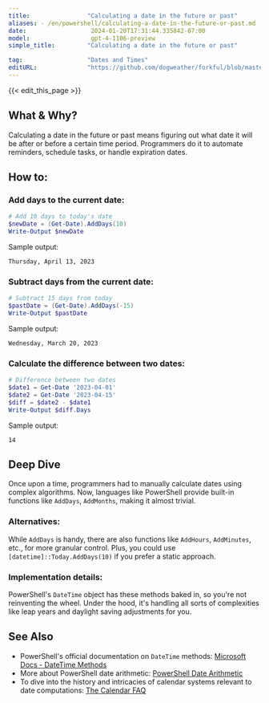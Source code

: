 ```yaml
---
title:                "Calculating a date in the future or past"
aliases: - /en/powershell/calculating-a-date-in-the-future-or-past.md
date:                  2024-01-20T17:31:44.335842-07:00
model:                 gpt-4-1106-preview
simple_title:         "Calculating a date in the future or past"

tag:                  "Dates and Times"
editURL:              "https://github.com/dogweather/forkful/blob/master/content/en/powershell/calculating-a-date-in-the-future-or-past.md"
---
```


{{< edit_this_page >}}

## What & Why?
Calculating a date in the future or past means figuring out what date it will be after or before a certain time period. Programmers do it to automate reminders, schedule tasks, or handle expiration dates.

## How to:

### Add days to the current date:
```PowerShell
# Add 10 days to today's date
$newDate = (Get-Date).AddDays(10)
Write-Output $newDate
```

Sample output:
```
Thursday, April 13, 2023
```

### Subtract days from the current date:
```PowerShell
# Subtract 15 days from today
$pastDate = (Get-Date).AddDays(-15)
Write-Output $pastDate
```

Sample output:
```
Wednesday, March 20, 2023
```

### Calculate the difference between two dates:
```PowerShell
# Difference between two dates
$date1 = Get-Date '2023-04-01'
$date2 = Get-Date '2023-04-15'
$diff = $date2 - $date1
Write-Output $diff.Days
```

Sample output:
```
14
```

## Deep Dive
Once upon a time, programmers had to manually calculate dates using complex algorithms. Now, languages like PowerShell provide built-in functions like `AddDays`, `AddMonths`, making it almost trivial.

### Alternatives:
While `AddDays` is handy, there are also functions like `AddHours`, `AddMinutes`, etc., for more granular control. Plus, you could use `[datetime]::Today.AddDays(10)` if you prefer a static approach.

### Implementation details:
PowerShell's `DateTime` object has these methods baked in, so you're not reinventing the wheel. Under the hood, it's handling all sorts of complexities like leap years and daylight saving adjustments for you.

## See Also
- PowerShell's official documentation on `DateTime` methods: [Microsoft Docs - DateTime Methods](https://docs.microsoft.com/en-us/dotnet/api/system.datetime?view=net-6.0)
- More about PowerShell date arithmetic: [PowerShell Date Arithmetic](https://ss64.com/ps/syntax-dateformats.html)
- To dive into the history and intricacies of calendar systems relevant to date computations: [The Calendar FAQ](http://www.tondering.dk/claus/cal/calendar29.html)
